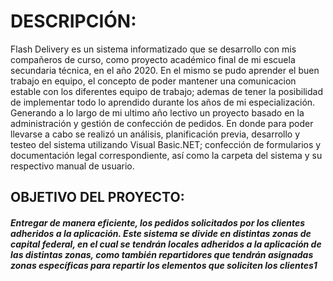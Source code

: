 # DESCRIPCIÓN:
Flash Delivery es un sistema informatizado que se desarrollo con mis compañeros de curso, como proyecto académico final de mi escuela secundaria técnica, en el año 2020. En el mismo se pudo aprender el buen trabajo en equipo, el concepto de poder mantener una comunicacion estable con los diferentes equipo de trabajo; ademas de tener la posibilidad de implementar todo lo aprendido durante los años de mi especialización. Generando a lo largo de mi ultimo año lectivo un proyecto basado en la administración y gestión de confección de pedidos.
En donde para poder llevarse a cabo se realizó un análisis, planificación previa, desarrollo y testeo del sistema utilizando Visual Basic.NET; confección de formularios y documentación legal correspondiente, así como la carpeta del sistema y su respectivo manual de usuario.

## OBJETIVO DEL PROYECTO:

##### Entregar de manera eficiente, los pedidos solicitados por los clientes adheridos a la  aplicación. Este sistema se divide en distintas zonas de capital federal, en el cual se tendrán locales adheridos a la aplicación de las distintas  zonas, como también repartidores que tendrán asignadas zonas específicas para repartir los elementos que soliciten los clientes1

 
